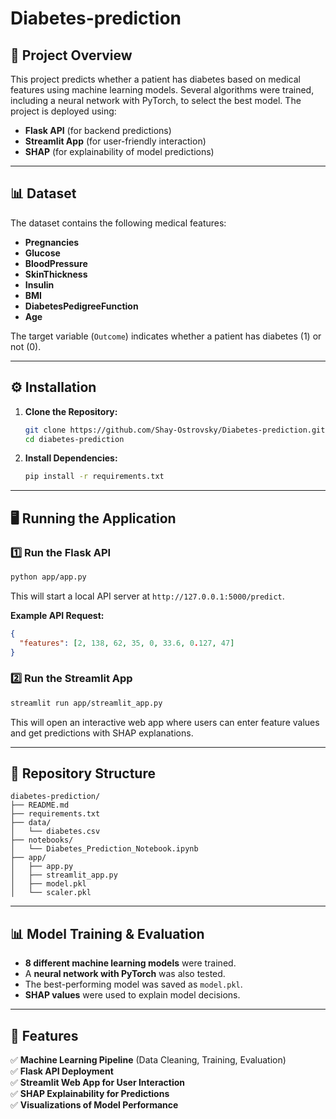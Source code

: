 # Diabetes-prediction

## 📌 Project Overview
This project predicts whether a patient has diabetes based on medical features using machine learning models. Several algorithms were trained, including a neural network with PyTorch, to select the best model. The project is deployed using:
- **Flask API** (for backend predictions)
- **Streamlit App** (for user-friendly interaction)
- **SHAP** (for explainability of model predictions)

---

## 📊 Dataset
The dataset contains the following medical features:
- **Pregnancies**
- **Glucose**
- **BloodPressure**
- **SkinThickness**
- **Insulin**
- **BMI**
- **DiabetesPedigreeFunction**
- **Age**

The target variable (`Outcome`) indicates whether a patient has diabetes (1) or not (0).

---

## ⚙️ Installation
1. **Clone the Repository:**
   ```bash
   git clone https://github.com/Shay-Ostrovsky/Diabetes-prediction.git
   cd diabetes-prediction
   ```

2. **Install Dependencies:**
   ```bash
   pip install -r requirements.txt
   ```

---

## 🖥️ Running the Application

### 1️⃣ Run the Flask API
```bash
python app/app.py
```
This will start a local API server at `http://127.0.0.1:5000/predict`.

**Example API Request:**
```json
{
  "features": [2, 138, 62, 35, 0, 33.6, 0.127, 47]
}
```

### 2️⃣ Run the Streamlit App
```bash
streamlit run app/streamlit_app.py
```
This will open an interactive web app where users can enter feature values and get predictions with SHAP explanations.

---

## 📁 Repository Structure
```
diabetes-prediction/
├── README.md
├── requirements.txt
├── data/
│   └── diabetes.csv
├── notebooks/
│   └── Diabetes_Prediction_Notebook.ipynb
├── app/
│   ├── app.py
│   ├── streamlit_app.py
│   ├── model.pkl
│   └── scaler.pkl
```

---

## 📊 Model Training & Evaluation
- **8 different machine learning models** were trained.
- A **neural network with PyTorch** was also tested.
- The best-performing model was saved as `model.pkl`.
- **SHAP values** were used to explain model decisions.

---

## 🎯 Features
✅ **Machine Learning Pipeline** (Data Cleaning, Training, Evaluation)  
✅ **Flask API Deployment**  
✅ **Streamlit Web App for User Interaction**  
✅ **SHAP Explainability for Predictions**  
✅ **Visualizations of Model Performance**  
